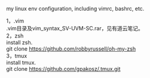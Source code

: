 my linux env configuration, including vimrc, bashrc, etc. 


1，.vim
<br>
.vim目录及vim_syntax_SV-UVM-SC.rar，见有道云笔记。
<br>
2，zsh
<br>
install zsh.
<br>
git clone https://github.com/robbyrussell/oh-my-zsh
<br>
3，tmux
<br>
install tmux.
<br>
git clone https://github.com/gpakosz/.tmux.git
<br>
